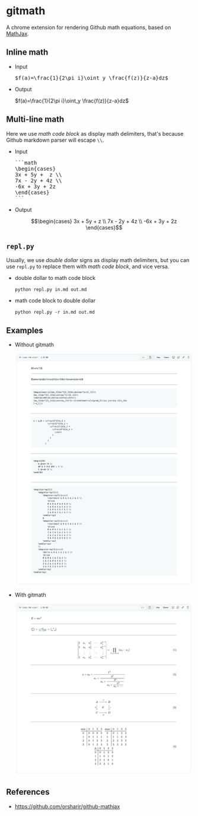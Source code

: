 # gitmath

A chrome extension for rendering Github math equations, based on [MathJax](https://www.mathjax.org/).

## Inline math

- Input

  <pre>
  $f(a)=\frac{1}{2\pi i}\oint_y \frac{f(z)}{z-a}dz$
  </pre>

- Output

  $f(a)=\frac{1}{2\pi i}\oint_y \frac{f(z)}{z-a}dz$

## Multi-line math

Here we use _math code block_ as display math delimiters, that's because Github markdown parser will escape `\\`.

- Input

  <pre>
  ```math
  \begin{cases}
  3x + 5y +  z \\
  7x - 2y + 4z \\
  -6x + 3y + 2z
  \end{cases}
  ```
  </pre>

- Output

  ```math
  \begin{cases}
  3x + 5y +  z \\
  7x - 2y + 4z \\
  -6x + 3y + 2z
  \end{cases}
  ```

## `repl.py`

Usually, we use _double dollar_ signs as display math delimiters, but you can use `repl.py` to replace them with _math code block_, and vice versa.

- double dollar to math code block

  ```console
  python repl.py in.md out.md
  ```

- math code block to double dollar

  ```console
  python repl.py -r in.md out.md
  ```

## Examples

- Without gitmath

  ![Without gitmath](without-gitmath.png)

- With gitmath

  ![Without gitmath](with-gitmath.png)

## References

- <https://github.com/orsharir/github-mathjax>
